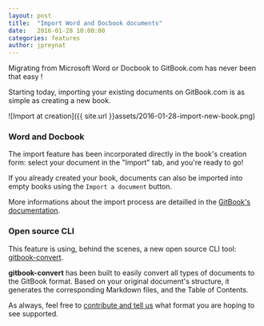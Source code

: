 ```yaml
---
layout: post
title:  "Import Word and Docbook documents"
date:   2016-01-28 10:00:00
categories: features
author: jpreynat
---
```


Migrating from Microsoft Word or Docbook to GitBook.com has never been that easy !

<!-- more -->

Starting today, importing your existing documents on GitBook.com is as simple as creating a new book.

![Import at creation]({{ site.url }}assets/2016-01-28-import-new-book.png)

### Word and Docbook

The import feature has been incorporated directly in the book's creation form: select your document in the "Import" tab, and you're ready to go!

If you already created your book, documents can also be imported into empty books using the `Import a document` button.

More informations about the import process are detailled in the [GitBook's documentation](https://help.gitbook.com/format/index.html).

### Open source CLI

This feature is using, behind the scenes, a new open source CLI tool: [gitbook-convert](https://github.com/GitbookIO/gitbook-convert).

**gitbook-convert** has been built to easily convert all types of documents to the GitBook format. Based on your original document's structure, it generates the corresponding Markdown files, and the Table of Contents.

As always, feel free to [contribute and tell us](https://github.com/GitbookIO/gitbook-convert) what format you are hoping to see supported.
